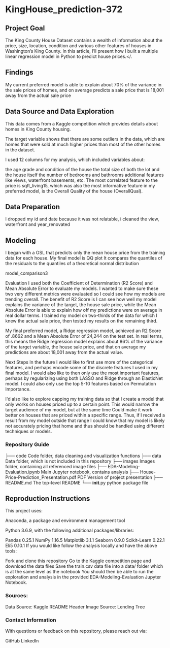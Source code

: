 # KingHouse_prediction-372
## Project Goal
The King County House Dataset contains a wealth of information about the price, size, location, condition and various other features of houses in Washington’s King County. In this article, I’ll present how I built a multiple linear regression model in Python to predict house prices.</.

## Findings
My current preferred model is able to explain about 70% of the variance in the sale prices of homes, and on average predicts a sale price that is 18,001 away from the actual sale price

## Data Source and Data Exploration
This data comes from a Kaggle competition which provides details about homes in King County housing.

The target variable shows that there are some outliers in the data, which are homes that were sold at much higher prices than most of the other homes in the dataset.

I used 12 columns for my analysis, which included variables about:

the age grade and condition of the house
the total size of both the lot and the house itself
the number of bedrooms and bathrooms
additional features like views, waterfront basements, etc.
The most correlated feature to the price is sqft_living15, which was also the most informative feature in my preferred model, is the Overall Quality of the house (OverallQual).

## Data Preparation
I dropped my id and date because it was not relatable, i cleaned the view, waterfront and year_renovated 

## Modeling
I began with a OSL that predicts only the mean house price from the training data for each house. My final model is QQ plot It compares the quantiles of the residuals to the quantiles of a theoretical normal distribution

model_comparison3

Evaluation
I used both the Coefficient of Determination (R2 Score) and Mean Absolute Error to evaluate my models. I wanted to make sure these two very different metrics were evaluated so I could see how my models are trending overall. The benefit of R2 Score is I can see how well my model explains the variance of the target, the house sale price, while the Mean Absolute Error is able to explain how off my predictions were on average in real dollar terms. I trained my model on two-thirds of the data for which I knew the actual sale price, then tested my results on the remaining third.

My final preferred model, a Ridge regression model, achieved an R2 Score of .8662 and a Mean Absolute Error of 24,244 on the test set. In real terms, this means the Ridge regression model explains about 86% of the variance of the target variable, the house sale price, and that on average my predictions are about 18,001 away from the actual value.

Next Steps
In the future I would like to first use more of the categorical features, and perhaps encode some of the discrete features I used in my final model. I would also like to then only use the most important features, perhaps by regularizing using both LASSO and Ridge through an ElasticNet model. I could also only use the top 5-10 features based on Permutation Importance.

I'd also like to explore capping my training data so that I create a model that only works on houses priced up to a certain point. This would narrow the target audience of my model, but at the same time Could make it work better on houses that are priced within a specific range. Thus, if I received a result from my model outside that range I could know that my model is likely not accurately pricing that home and thus should be handled using different techniques or models.

### Repository Guide
├── code                                       Code folder, data cleaning and visualization functions
├── data                                       Data folder, which is not included in this repository
├── images                                     Images folder, containing all referenced image files
├── EDA-Modeling-Evaluation.ipynb              Main Jupyter notebook, contains analysis
├── House-Price-Prediction_Presentation.pdf    PDF Version of project presentation
├── README.md                                  The top-level README 
└── __init__.py                                python package file

## Reproduction Instructions
This project uses:

Anaconda, a package and environment management tool

Python 3.6.9, with the following additional packages/libraries:

Pandas 0.25.1
NumPy 1.16.5
Matplotlib 3.1.1
Seaborn 0.9.0
Scikit-Learn 0.22.1
Eli5 0.10.1
If you would like follow the analysis locally and have the above tools:

Fork and clone this repository
Go to the Kaggle competition page and download the data files
Save the train.csv data file into a data/ folder which is at the same level as the notebook
You should then be able to run the exploration and analysis in the provided EDA-Modeling-Evaluation Jupyter Notebook.

### Sources:
Data Source: Kaggle
README Header Image Source: Lending Tree
### Contact Information
With questions or feedback on this repository, please reach out via:

GitHub
LinkedIn
